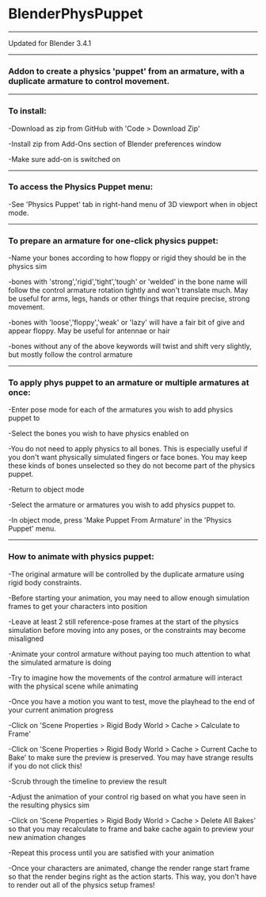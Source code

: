 # BlenderPhysPuppet
---

Updated for Blender 3.4.1

---

### Addon to create a physics 'puppet' from an armature, with a duplicate armature to control movement.

---

### To install:

-Download as zip from GitHub with 'Code > Download Zip'

-Install zip from Add-Ons section of Blender preferences window

-Make sure add-on is switched on

----

### To access the Physics Puppet menu:

-See 'Physics Puppet' tab in right-hand menu of 3D viewport when in object mode.

----

### To prepare an armature for one-click physics puppet:

-Name your bones according to how floppy or rigid they should be in the physics sim

  -bones with 'strong','rigid','tight','tough' or 'welded' in the bone name will follow the control armature rotation tightly and won't translate much. May be useful for arms, legs, hands or other things that require precise, strong movement.
  
  -bones with 'loose','floppy','weak' or 'lazy' will have a fair bit of give and appear floppy. May be useful for antennae or hair
  
  -bones without any of the above keywords will twist and shift very slightly, but mostly follow the control armature
  
----

### To apply phys puppet to an armature or multiple armatures at once:

-Enter pose mode for each of the armatures you wish to add physics puppet to

-Select the bones you wish to have physics enabled on

  -You do not need to apply physics to all bones. This is especially useful if you don't want physically simulated fingers or face bones. You may keep these kinds of bones unselected so they do not become part of the physics puppet.
  
-Return to object mode

-Select the armature or armatures you wish to add physics puppet to. 

-In object mode, press 'Make Puppet From Armature' in the 'Physics Puppet' menu.

----

### How to animate with physics puppet:

-The original armature will be controlled by the duplicate armature using rigid body constraints.

-Before starting your animation, you may need to allow enough simulation frames to get your characters into position

-Leave at least 2 still reference-pose frames at the start of the physics simulation before moving into any poses, or the constraints may become misaligned

-Animate your control armature without paying too much attention to what the simulated armature is doing

-Try to imagine how the movements of the control armature will interact with the physical scene while animating

-Once you have a motion you want to test, move the playhead to the end of your current animation progress

-Click on 'Scene Properties > Rigid Body World > Cache > Calculate to Frame'

-Click on 'Scene Properties > Rigid Body World > Cache > Current Cache to Bake' to make sure the preview is preserved. You may have strange results if you do not click this!

-Scrub through the timeline to preview the result

-Adjust the animation of your control rig based on what you have seen in the resulting physics sim 

-Click on 'Scene Properties > Rigid Body World > Cache > Delete All Bakes' so that you may recalculate to frame and bake cache again to preview your new animation changes

-Repeat this process until you are satisfied with your animation

-Once your characters are animated, change the render range start frame so that the render begins right as the action starts. This way, you don't have to render out all of the physics setup frames!
